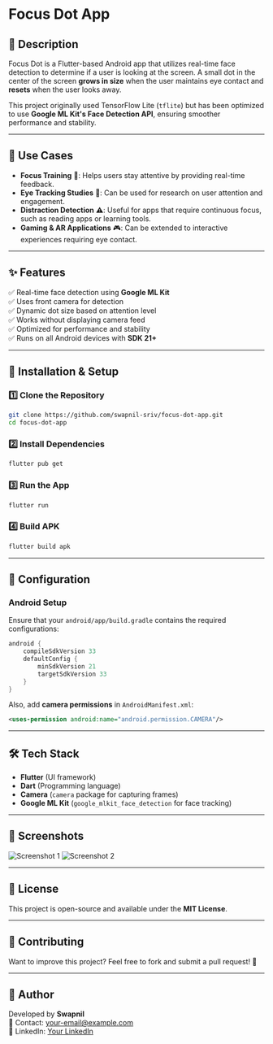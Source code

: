 # Focus Dot App

## 📌 Description

Focus Dot is a Flutter-based Android app that utilizes real-time face detection to determine if a user is looking at the screen. A small dot in the center of the screen **grows in size** when the user maintains eye contact and **resets** when the user looks away.

This project originally used TensorFlow Lite (`tflite`) but has been optimized to use **Google ML Kit's Face Detection API**, ensuring smoother performance and stability.

---

## 🎯 Use Cases

- **Focus Training** 🧠: Helps users stay attentive by providing real-time feedback.
- **Eye Tracking Studies** 👀: Can be used for research on user attention and engagement.
- **Distraction Detection** ⚠️: Useful for apps that require continuous focus, such as reading apps or learning tools.
- **Gaming & AR Applications** 🎮: Can be extended to interactive experiences requiring eye contact.

---

## ✨ Features

✅ Real-time face detection using **Google ML Kit**\
✅ Uses front camera for detection\
✅ Dynamic dot size based on attention level\
✅ Works without displaying camera feed\
✅ Optimized for performance and stability\
✅ Runs on all Android devices with **SDK 21+**

---

## 🚀 Installation & Setup

### 1️⃣ Clone the Repository

```sh
git clone https://github.com/swapnil-sriv/focus-dot-app.git
cd focus-dot-app
```

### 2️⃣ Install Dependencies

```sh
flutter pub get
```

### 3️⃣ Run the App

```sh
flutter run
```

### 4️⃣ Build APK

```sh
flutter build apk
```

---

## 🔧 Configuration

### **Android Setup**

Ensure that your `android/app/build.gradle` contains the required configurations:

```gradle
android {
    compileSdkVersion 33
    defaultConfig {
        minSdkVersion 21
        targetSdkVersion 33
    }
}
```

Also, add **camera permissions** in `AndroidManifest.xml`:

```xml
<uses-permission android:name="android.permission.CAMERA"/>
```

---

## 🛠️ Tech Stack

- **Flutter** (UI framework)
- **Dart** (Programming language)
- **Camera** (`camera` package for capturing frames)
- **Google ML Kit** (`google_mlkit_face_detection` for face tracking)

---

## 📸 Screenshots

![Screenshot 1](https://github.com/swapnil-sriv/focus-dot/blob/camera-component/Screenshot1.jpg?raw=true)
![Screenshot 2](https://github.com/swapnil-sriv/focus-dot/blob/camera-component/Screenshot2.jpg?raw=true)


---

## 📜 License

This project is open-source and available under the **MIT License**.

---

## 🤝 Contributing

Want to improve this project? Feel free to fork and submit a pull request! 🙌

---

## 📝 Author

Developed by **Swapnil**\
📧 Contact: [your-email@example.com](mailto\:your-email@example.com)\
💼 LinkedIn: [Your LinkedIn](https://linkedin.com/in/your-profile)

